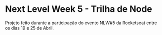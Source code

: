 # Next Level Week 5 - Trilha de Node

Projeto feito durante a participação do evento NLW#5 da Rocketseat entre os dias 19 e 25 de Abril.